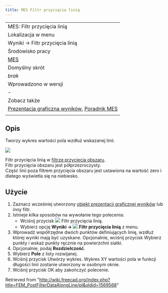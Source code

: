 ```yaml
---
title: MES Filtr przycięcia linią
---
```


|                                                                                                                                                     |
| --------------------------------------------------------------------------------------------------------------------------------------------------- |
| MES: Filtr przycięcia linią                                                                                                                         |
| Lokalizacja w menu                                                                                                                                  |
| Wyniki → Filtr przycięcia linią                                                                                                                     |
| Środowisko pracy                                                                                                                                    |
| [MES](/FEM_Workbench/pl "FEM Workbench/pl")                                                                                                         |
| Domyślny skrót                                                                                                                                      |
| _brak_                                                                                                                                              |
| Wprowadzono w wersji                                                                                                                                |
| -                                                                                                                                                   |
| Zobacz także                                                                                                                                        |
| [Prezentacja graficzna wyników](/FEM_PostPipelineFromResult/pl "FEM PostPipelineFromResult/pl"), [Poradnik MES](/FEM_tutorial/pl "FEM tutorial/pl") |
|                                                                                                                                                     |

## Opis

Tworzy wykres wartości pola wzdłuż wskazanej linii.

![](/images/FEM_Line-Clip-Filter-Example.png)

Filtr przycięcia linią w [filtrze przycięcia obszaru](/FEM_PostFilterClipRegion/pl "FEM PostFilterClipRegion/pl").  
Filtr przycięcia obszaru jest półprzezroczysty.  
Część linii poza filtrem przycięcia obszaru jest ustawiona na wartość zero i dlatego wyświetla się na niebiesko.

## Użycie

1. Zaznacz wcześniej utworzony [obiekt prezentacji graficznej wyników](/FEM_PostPipelineFromResult/pl "FEM PostPipelineFromResult/pl") lub inny filtr.
2. Istnieje kilka sposobów na wywołanie tego polecenia:
   - Wciśnij przycisk ![](/images/FEM_PostFilterDataAlongLine.svg) Filtr przycięcia linią.
   - Wybierz opcję **Wyniki → ![](/images/FEM_PostFilterDataAlongLine.svg) Filtr przycięcia linią** z menu.
3. Wprowadź współrzędne dwóch punktów definiujących linię, wzdłuż której wyniki mają być uzyskane. Opcjonalnie, wciśnij przycisk Wybierz punkty i wskaż punkty ręcznie na powierzchni siatki.
4. Opcjonalnie, podaj **Rozdzielczość**.
5. Wybierz **Pole** z listy rozwijanej.
6. Wciśnij przycisk Utwórzy wykres. Wykres XY wartości pola w funkcji długości linii zostanie utworzony w osobnym oknie.
7. Wciśnij przycisk OK aby zakończyć polecenie.

Retrieved from "<http://wiki.freecad.org/index.php?title=FEM_PostFilterDataAlongLine/pl&oldid=1569568>"
